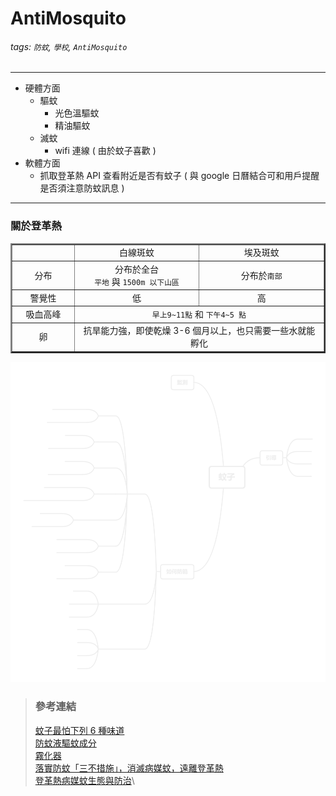 # AntiMosquito

###### tags: `防蚊`, `學校`, `AntiMosquito`

---

- 硬體方面
  - 驅蚊
    - 光色溫驅蚊
    - 精油驅蚊
  - 滅蚊
    - wifi 連線 ( 由於蚊子喜歡 )
- 軟體方面
  - 抓取登革熱 API 查看附近是否有蚊子 ( 與 google 日曆結合可和用戶提醒是否須注意防蚊訊息 )

---

### 關於登革熱

<table border="2" align="center" cellspacing="0" cellpadding="5" width="100%"> 
  <tr>
    <td width="20%"></td>
    <td width="40%" align="center">白線斑蚊</td>
    <td width="40%" align="center">埃及斑蚊</td>
  </tr>
  <tr>
    <td align="center">分布</td>
    <td align="center">分布於全台<br /><code>平地</code> 與 <code>1500m 以下山區</code></td>
    <td align="center">分布於<code>南部</code></td>
  </tr>
  <tr>
    <td align="center">警覺性</td>
    <td align="center">低</td>
    <td align="center">高</td>
  </tr>
  <tr>
    <td align="center">吸血高峰</td>
    <td colspan="2" align="center"><code>早上9~11點</code> 和 <code>下午4~5 點</code></td>
  </tr>
  <tr>
    <td align="center">卵</td>
    <td colspan="2" align="center">抗旱能力強，即使乾燥 3-6 個月以上，也只需要一些水就能孵化</td>
  </tr>
</table>

![心智圖](./蚊子/XMind.png)

> ### 參考連結
>
> [蚊子最怕下列 6 種味道](https://forum.gamer.com.tw/C.php?bsn=16318&snA=6)\
> [防蚊液驅蚊成分](https://zh.wikipedia.org/zh-hant/%E9%98%B2%E8%9A%8A%E6%B6%B2)\
> [霧化器](http://www.360doc.com/content/11/0821/10/7397474_142099359.shtml)\
> [落實防蚊「三不措施」，消滅病媒蚊，遠離登革熱](https://www.cdc.gov.tw/Category/ListContent/z3l-ni_hN8XQhdqusEuKQA?uaid=QwaJMDjUKEAspRnhpjrcpA)\
> [登革熱病媒蚊生態與防治](http://stud.adm.ncku.edu.tw/hea/%BD%C3%A5%CD%B1%D0%A8%7C%BA%F4%AF%B8/health/work2/health%20education-PDF%C0%C9/92/%AFf%B4C%B0A%A5%CD%BAA%BBP%A8%BE%AAv-92%AFe%BA%DE%A7%BD%AAL%B9%A9%B5%BE%B2%D5%AA%F8.pdf)\

<!-- > [雲端驅蚊行動裝置](https://www.shs.edu.tw/works/essay/2015/04/2015040214230131.pdf) -->
